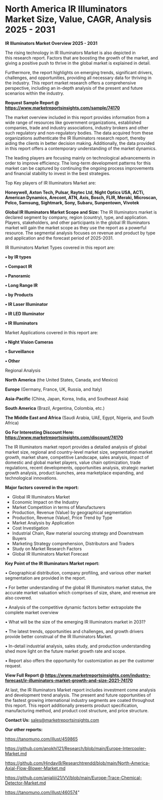 # North America IR Illuminators Market Size, Value, CAGR, Analysis 2025 - 2031

<Strong> IR Illuminators Market Overview 2025 - 2031</strong>

The rising technology in IR Illuminators Market is also depicted in this research report. Factors that are boosting the growth of the market, and giving a positive push to thrive in the global market is explained in detail.

Furthermore, the report highlights on emerging trends, significant drivers, challenges, and opportunities, providing all necessary data for thriving in the industry. This report market research offers a comprehensive perspective, including an in-depth analysis of the present and future scenarios within the industry.

<strong>Request Sample Report @ <a href=https://www.marketreportsinsights.com/sample/74170>https://www.marketreportsinsights.com/sample/74170</a></strong>

The market overview included in this report provides information from a wide range of resources like government organizations, established companies, trade and industry associations, industry brokers and other such regulatory and non-regulatory bodies. The data acquired from these organizations authenticate the IR Illuminators research report, thereby aiding the clients in better decision making. Additionally, the data provided in this report offers a contemporary understanding of the market dynamics.

The leading players are focusing mainly on technological advancements in order to improve efficiency. The long-term development patterns for this market can be captured by continuing the ongoing process improvements and financial stability to invest in the best strategies.

Top Key players of IR Illuminators Market are:

<strong>Honeywell, Axton Tech, Pulsar, Raytec Ltd, Night Optics USA, ACTi, American Dynamics, Arecont, ATN, Axis, Bosch, FLIR, Meraki, Microscan, Pelco, Samsung, Sightmark, Sony, Subaru, Sunpentown, Vivotek</strong>

<strong><b>Global IR Illuminators Market Scope and Size:</b></strong>
The IR Illuminators market is declared segment by company, region (country), type, and application. Players, stakeholders, and other participants in the global IR Illuminators market will gain the market scope as they use the report as a powerful resource. The segmental analysis focuses on revenue and product by type and application and the forecast period of 2025-2031.

IR Illuminators Market Types covered in this report are:

<strong>• by IR types

• Compact IR

• Panoramic

• Long Range IR

• by Products

• IR Laser Illuminator

• IR LED Illuminator

• IR Illuminators</strong>

Market Applications covered in this report are:

<strong>• Night Vision Cameras

• Surveillance

• Other</strong> 

Regional Analysis

<strong>North America</strong> (the United States, Canada, and Mexico)

<strong>Europe</strong> (Germany, France, UK, Russia, and Italy)

<strong>Asia-Pacific</strong> (China, Japan, Korea, India, and Southeast Asia)

<strong>South America</strong> (Brazil, Argentina, Colombia, etc.)

<strong>The Middle East and Africa</strong> (Saudi Arabia, UAE, Egypt, Nigeria, and South Africa)

<strong>Go For Interesting Discount Here: <a href=https://www.marketreportsinsights.com/discount/74170>https://www.marketreportsinsights.com/discount/74170</a></strong>

The IR Illuminators market report provides a detailed analysis of global market size, regional and country-level market size, segmentation market growth, market share, competitive Landscape, sales analysis, impact of domestic and global market players, value chain optimization, trade regulations, recent developments, opportunities analysis, strategic market growth analysis, product launches, area marketplace expanding, and technological innovations.

<strong><b>Major factors covered in the report:</b></strong>
<ul>
  <li>Global IR Illuminators Market </li>
  <li>Economic Impact on the Industry</li>
  <li>Market Competition in terms of Manufacturers</li>
  <li>Production, Revenue (Value) by geographical segmentation</li>
  <li>Production, Revenue (Value), Price Trend by Type</li>
  <li>Market Analysis by Application</li>
  <li>Cost Investigation</li>
  <li>Industrial Chain, Raw material sourcing strategy and Downstream Buyers</li>
  <li>Marketing Strategy comprehension, Distributors and Traders</li>
  <li>Study on Market Research Factors</li>
  <li>Global IR Illuminators Market Forecast</li>
</ul>

<strong><b>Key Point of the IR Illuminators Market report:</b></strong>

• Geographical distribution, company profiling, and various other market segmentation are provided in the report.

• For better understanding of the global IR Illuminators market status, the accurate market valuation which comprises of size, share, and revenue are also covered.

• Analysis of the competitive dynamic factors better extrapolate the complete market overview

• What will be the size of the emerging IR Illuminators market in 2031?

• The latest trends, opportunities and challenges, and growth drivers provide better construal of the IR Illuminators Market.

• In-detail industrial analysis, sales study, and production understanding shed more light on the future market growth rate and scope.

• Report also offers the opportunity for customization as per the customer request.

<strong><b>View Full Report @ <a href=https://www.marketreportsinsights.com/industry-forecast/ir-illuminators-market-growth-and-size-2021-74170>https://www.marketreportsinsights.com/industry-forecast/ir-illuminators-market-growth-and-size-2021-74170</a></b></strong>


At last, the IR Illuminators Market report includes investment come analysis and development trend analysis. The present and future opportunities of the fastest growing international industry segments are coated throughout this report. This report additionally presents product specification, manufacturing method, and product cost structure, and price structure.

<strong>Contact Us:</strong>
sales@marketreportsinsights.com

<strong>Our other reports:</strong>

<a href=https://tanomuno.com/illust/459865>https://tanomuno.com/illust/459865</a>

<a href=https://github.com/anokhi121/Research/blob/main/Europe-Intercooler-Market.md>https://github.com/anokhi121/Research/blob/main/Europe-Intercooler-Market.md</a>

<a href=https://github.com/Hindavi9/Researchtrendd/blob/main/North-America-Axial-Flow-Blower-Market.md>https://github.com/Hindavi9/Researchtrendd/blob/main/North-America-Axial-Flow-Blower-Market.md</a>

<a href=https://github.com/anjaliiii21/VV/blob/main/Europe-Trace-Chemical-Detector-Market.md>https://github.com/anjaliiii21/VV/blob/main/Europe-Trace-Chemical-Detector-Market.md</a>

<a href=https://tanomuno.com/illust/460574>https://tanomuno.com/illust/460574</a>"
